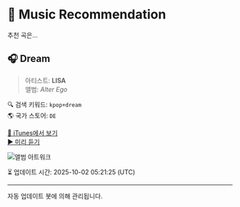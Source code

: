 
# 🎵 Music Recommendation

추천 곡은...

## 🎧 Dream  
> 아티스트: **LISA**  
> 앨범: _Alter Ego_  

🔍 검색 키워드: `kpop+dream`  
🌎 국가 스토어: `DE`

[🔗 iTunes에서 보기](https://music.apple.com/de/album/dream/1799316830?i=1799316851&uo=4)  
[▶️ 미리 듣기](https://audio-ssl.itunes.apple.com/itunes-assets/AudioPreview211/v4/a7/ef/44/a7ef44ed-b7f4-613c-7da6-d091bf3cf0ed/mzaf_11834069797984983289.plus.aac.p.m4a)

![앨범 아트워크](https://is1-ssl.mzstatic.com/image/thumb/Music221/v4/88/f6/7f/88f67fd9-c010-e52a-d10e-f5781116b99a/196872937138.jpg/100x100bb.jpg)

⏳ 업데이트 시간: 2025-10-02 05:21:25 (UTC)

---
자동 업데이트 봇에 의해 관리됩니다.
